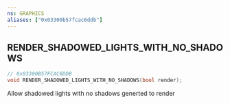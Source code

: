 ```yaml
---
ns: GRAPHICS
aliases: ["0x03300b57fcac6ddb"]
---
```

## RENDER_SHADOWED_LIGHTS_WITH_NO_SHADOWS

```c
// 0x03300B57FCAC6DDB
void RENDER_SHADOWED_LIGHTS_WITH_NO_SHADOWS(bool render);
```

Allow shadowed lights with no shadows generted to render

